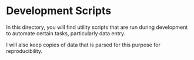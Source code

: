 # Development Scripts

In this directory, you will find utility scripts that are run during development to automate certain tasks, particularly data entry.

I will also keep copies of data that is parsed for this purpose for reproducibility.

